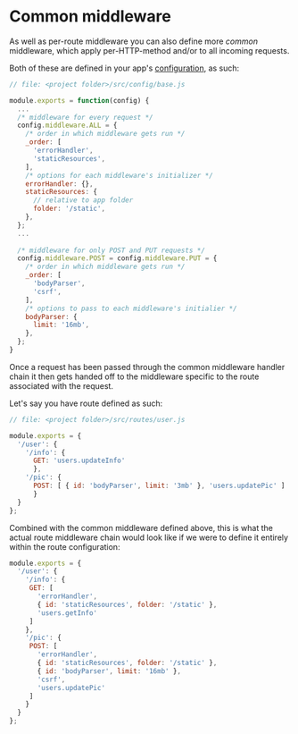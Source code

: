 # Common middleware

As well as per-route middleware you can also define more _common_ middleware, which apply per-HTTP-method and/or to all incoming requests.

Both of these are defined in your app's [configuration](../AppConfiguration/), as such:

```javascript
// file: <project folder>/src/config/base.js

module.exports = function(config) {
  ...
  /* middleware for every request */
  config.middleware.ALL = {
    /* order in which middleware gets run */
    _order: [
      'errorHandler',
      'staticResources',
    ],
    /* options for each middleware's initializer */
    errorHandler: {},
    staticResources: {
      // relative to app folder
      folder: '/static',
    },
  };
  ...
  
  /* middleware for only POST and PUT requests */
  config.middleware.POST = config.middleware.PUT = {
  	/* order in which middleware gets run */
    _order: [
      'bodyParser',
      'csrf',
    ],
    /* options to pass to each middleware's initialier */
    bodyParser: {
      limit: '16mb',
    },
  };
}
```

Once a request has been passed through the common middleware handler chain it then gets handed off to the middleware specific to the route associated with the request.

Let's say you have route defined as such:

```javascript
// file: <project folder>/src/routes/user.js

module.exports = {
  '/user': {
  	'/info': {
      GET: 'users.updateInfo'
	  },
  	'/pic': {
      POST: [ { id: 'bodyParser', limit: '3mb' }, 'users.updatePic' ]
	  }
  }
};
```

Combined with the common middleware defined above, this is what the actual route middleware chain would look like if we were to define it entirely within the route configuration:

```javascript
module.exports = {
  '/user': {
  	'/info': {
     GET: [ 
       'errorHandler',
       { id: 'staticResources', folder: '/static' },
       'users.getInfo' 
     ]
	},
  	'/pic': {
     POST: [ 
       'errorHandler',
       { id: 'staticResources', folder: '/static' },
       { id: 'bodyParser', limit: '16mb' }, 
       'csrf',
       'users.updatePic' 
     ]
	}
  }
};
```



